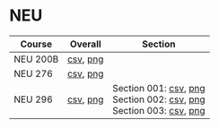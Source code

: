 # NEU

| Course | Overall | Section |
| ------ | ------- | ------- |
| NEU 200B | [csv](https://github.com/UCSD-Historical-Enrollment-Data/2025Winter/blob/main/overall/NEU%20200B.csv), [png](https://raw.githubusercontent.com/UCSD-Historical-Enrollment-Data/2025Winter/main/plot_overall/NEU%20200B.png) |  |
| NEU 276 | [csv](https://github.com/UCSD-Historical-Enrollment-Data/2025Winter/blob/main/overall/NEU%20276.csv), [png](https://raw.githubusercontent.com/UCSD-Historical-Enrollment-Data/2025Winter/main/plot_overall/NEU%20276.png) |  |
| NEU 296 | [csv](https://github.com/UCSD-Historical-Enrollment-Data/2025Winter/blob/main/overall/NEU%20296.csv), [png](https://raw.githubusercontent.com/UCSD-Historical-Enrollment-Data/2025Winter/main/plot_overall/NEU%20296.png) | Section 001: [csv](https://github.com/UCSD-Historical-Enrollment-Data/2025Winter/blob/main/section/NEU%20296_001.csv), [png](https://raw.githubusercontent.com/UCSD-Historical-Enrollment-Data/2025Winter/main/plot_section/NEU%20296_001.png)<br>Section 002: [csv](https://github.com/UCSD-Historical-Enrollment-Data/2025Winter/blob/main/section/NEU%20296_002.csv), [png](https://raw.githubusercontent.com/UCSD-Historical-Enrollment-Data/2025Winter/main/plot_section/NEU%20296_002.png)<br>Section 003: [csv](https://github.com/UCSD-Historical-Enrollment-Data/2025Winter/blob/main/section/NEU%20296_003.csv), [png](https://raw.githubusercontent.com/UCSD-Historical-Enrollment-Data/2025Winter/main/plot_section/NEU%20296_003.png) |
